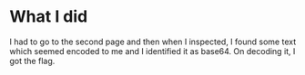 # What I did
I had to go to the second page and then when I inspected, I found some text which seemed encoded to me and I identified it as base64. On decoding it, I got the flag. 
